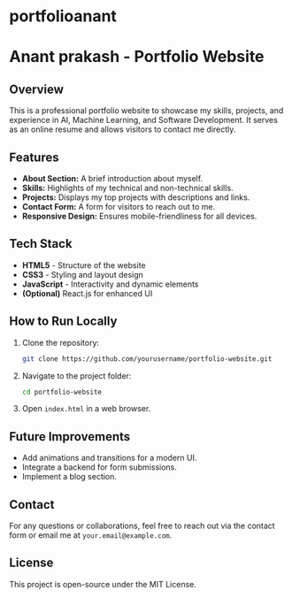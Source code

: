 # portfolioanant
# Anant prakash - Portfolio Website

## Overview
This is a professional portfolio website to showcase my skills, projects, and experience in AI, Machine Learning, and Software Development. It serves as an online resume and allows visitors to contact me directly.

## Features
- **About Section:** A brief introduction about myself.
- **Skills:** Highlights of my technical and non-technical skills.
- **Projects:** Displays my top projects with descriptions and links.
- **Contact Form:** A form for visitors to reach out to me.
- **Responsive Design:** Ensures mobile-friendliness for all devices.

## Tech Stack
- **HTML5** - Structure of the website
- **CSS3** - Styling and layout design
- **JavaScript** - Interactivity and dynamic elements
- **(Optional)** React.js for enhanced UI

## How to Run Locally
1. Clone the repository:
   ```bash
   git clone https://github.com/yourusername/portfolio-website.git
   ```
2. Navigate to the project folder:
   ```bash
   cd portfolio-website
   ```
3. Open `index.html` in a web browser.

## Future Improvements
- Add animations and transitions for a modern UI.
- Integrate a backend for form submissions.
- Implement a blog section.

## Contact
For any questions or collaborations, feel free to reach out via the contact form or email me at `your.email@example.com`.

## License
This project is open-source under the MIT License.
